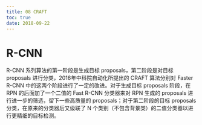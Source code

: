 ```yaml
---
title: 08 CRAFT
toc: true
date: 2018-09-22
---
```

# R-CNN

R-CNN 系列算法的第一阶段是生成目标 proposals，第二阶段是对目标 proposals 进行分类，2016年中科院自动化所提出的 CRAFT 算法分别对 Faster R-CNN 中的这两个阶段进行了一定的改进。对于生成目标 proposals 阶段，在 RPN 的后面加了一个二值的 Fast R-CNN 分类器来对 RPN 生成的 proposals 进行进一步的筛选，留下一些高质量的 proposals；对于第二阶段的目标 proposals 分类，在原来的分类器后又级联了 N 个类别（不包含背景类）的二值分类器以进行更精细的目标检测。
